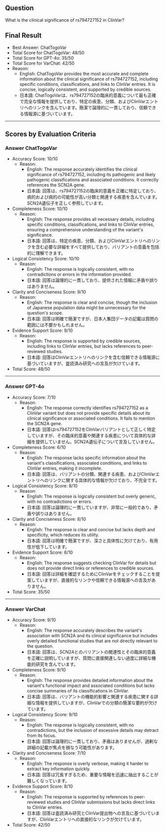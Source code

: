 ## Question

What is the clinical significance of rs794727152 in ClinVar?

## Final Result

- Best Answer: ChatTogoVar
- Total Score for ChatTogoVar: 48/50
- Total Score for GPT-4o: 35/50
- Total Score for VarChat: 42/50
- Reason:
  - English: ChatTogoVar provides the most accurate and complete information about the clinical significance of rs794727152, including specific conditions, classifications, and links to ClinVar entries. It is concise, logically consistent, and supported by credible sources.
  - 日本語: ChatTogoVarは、rs794727152の臨床的意義について最も正確で完全な情報を提供しており、特定の疾患、分類、およびClinVarエントリへのリンクを含んでいます。簡潔で論理的に一貫しており、信頼できる情報源に基づいています。

---

## Scores by Evaluation Criteria

### Answer ChatTogoVar
- Accuracy Score: 10/10
  - Reason: 
    - English: The response accurately identifies the clinical significance of rs794727152, including its pathogenic and likely pathogenic classifications and associated conditions. It correctly references the SCN2A gene.
    - 日本語: 回答は、rs794727152の臨床的意義を正確に特定しており、病的および病的の可能性が高い分類と関連する疾患を含んでいます。SCN2A遺伝子を正しく参照しています。
- Completeness Score: 10/10
  - Reason: 
    - English: The response provides all necessary details, including specific conditions, classifications, and links to ClinVar entries, ensuring a comprehensive understanding of the variant's significance.
    - 日本語: 回答は、特定の疾患、分類、およびClinVarエントリへのリンクを含む必要な詳細をすべて提供しており、バリアントの意義を包括的に理解できます。
- Logical Consistency Score: 10/10
  - Reason: 
    - English: The response is logically consistent, with no contradictions or errors in the information provided.
    - 日本語: 回答は論理的に一貫しており、提供された情報に矛盾や誤りはありません。
- Clarity and Conciseness Score: 9/10
  - Reason: 
    - English: The response is clear and concise, though the inclusion of Japanese population data might be unnecessary for the question's scope.
    - 日本語: 回答は明確で簡潔ですが、日本人集団データの記載は質問の範囲には不要かもしれません。
- Evidence Support Score: 9/10
  - Reason: 
    - English: The response is supported by credible sources, including links to ClinVar entries, but lacks references to peer-reviewed studies.
    - 日本語: 回答はClinVarエントリへのリンクを含む信頼できる情報源に基づいていますが、査読済み研究への言及が欠けています。
- Total Score: 48/50

---

### Answer GPT-4o
- Accuracy Score: 7/10
  - Reason: 
    - English: The response correctly identifies rs794727152 as a ClinVar variant but does not provide specific details about its clinical significance or associated conditions. It fails to mention the SCN2A gene.
    - 日本語: 回答はrs794727152をClinVarバリアントとして正しく特定していますが、その臨床的意義や関連する疾患について具体的な詳細を提供していません。SCN2A遺伝子について言及していません。
- Completeness Score: 6/10
  - Reason: 
    - English: The response lacks specific information about the variant's classifications, associated conditions, and links to ClinVar entries, making it incomplete.
    - 日本語: 回答は、バリアントの分類、関連する疾患、およびClinVarエントリへのリンクに関する具体的な情報が欠けており、不完全です。
- Logical Consistency Score: 8/10
  - Reason: 
    - English: The response is logically consistent but overly generic, with no contradictions or errors.
    - 日本語: 回答は論理的に一貫していますが、非常に一般的であり、矛盾や誤りはありません。
- Clarity and Conciseness Score: 8/10
  - Reason: 
    - English: The response is clear and concise but lacks depth and specificity, which reduces its utility.
    - 日本語: 回答は明確で簡潔ですが、深さと具体性に欠けており、有用性が低下しています。
- Evidence Support Score: 6/10
  - Reason: 
    - English: The response suggests checking ClinVar for details but does not provide direct links or references to credible sources.
    - 日本語: 回答は詳細を確認するためにClinVarをチェックすることを提案していますが、直接的なリンクや信頼できる情報源への言及がありません。
- Total Score: 35/50

---

### Answer VarChat
- Accuracy Score: 9/10
  - Reason: 
    - English: The response accurately describes the variant's association with SCN2A and its clinical significance but includes overly detailed functional studies that are not directly relevant to the question.
    - 日本語: 回答は、SCN2Aとのバリアントの関連性とその臨床的意義を正確に説明していますが、質問に直接関連しない過度に詳細な機能的研究を含んでいます。
- Completeness Score: 9/10
  - Reason: 
    - English: The response provides detailed information about the variant's functional impact and associated conditions but lacks concise summaries of its classifications in ClinVar.
    - 日本語: 回答は、バリアントの機能的影響と関連する疾患に関する詳細な情報を提供していますが、ClinVarでの分類の簡潔な要約が欠けています。
- Logical Consistency Score: 9/10
  - Reason: 
    - English: The response is logically consistent, with no contradictions, but the inclusion of excessive details may detract from its focus.
    - 日本語: 回答は論理的に一貫しており、矛盾はありませんが、過剰な詳細の記載が焦点を損なう可能性があります。
- Clarity and Conciseness Score: 7/10
  - Reason: 
    - English: The response is overly verbose, making it harder to extract key information quickly.
    - 日本語: 回答は冗長すぎるため、重要な情報を迅速に抽出することが難しくなっています。
- Evidence Support Score: 8/10
  - Reason: 
    - English: The response is supported by references to peer-reviewed studies and ClinVar submissions but lacks direct links to ClinVar entries.
    - 日本語: 回答は査読済み研究とClinVar提出物への言及に基づいていますが、ClinVarエントリへの直接的なリンクが欠けています。
- Total Score: 42/50